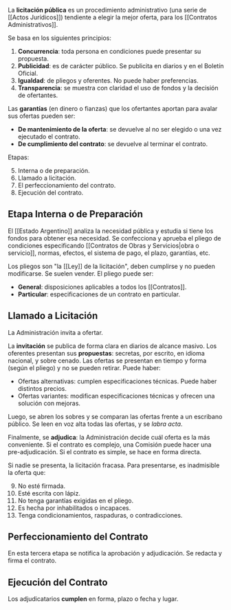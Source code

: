 La **licitación pública** es un procedimiento administrativo (una serie de [[Actos Jurídicos]]) tendiente a elegir la mejor oferta, para los [[Contratos Administrativos]].

Se basa en los siguientes principios:

1. **Concurrencia**: toda persona en condiciones puede presentar su propuesta.
2. **Publicidad**: es de carácter público. Se publicita en diarios y en el Boletín Oficial.
3. **Igualdad**: de pliegos y oferentes. No puede haber preferencias.
4. **Transparencia**: se muestra con claridad el uso de fondos y la decisión de ofertantes.

Las **garantías** (en dinero o fianzas) que los ofertantes aportan para avalar sus ofertas pueden ser:

- **De mantenimiento de la oferta**: se devuelve al no ser elegido o una vez ejecutado el contrato.
- **De cumplimiento del contrato**: se devuelve al terminar el contrato.

Etapas:

5. Interna o de preparación.
6. Llamado a licitación.
7. El perfeccionamiento del contrato.
8. Ejecución del contrato.

## Etapa Interna o de Preparación

El [[Estado Argentino]] analiza la necesidad pública y estudia si tiene los fondos para obtener esa necesidad. Se confecciona y aprueba el pliego de condiciones especificando [[Contratos de Obras y Servicios|obra o servicio]], normas, efectos, el sistema de pago, el plazo, garantías, etc.

Los pliegos son "la [[Ley]] de la licitación", deben cumplirse y no pueden modificarse. Se suelen vender. El pliego puede ser:

- **General**: disposiciones aplicables a todos los [[Contratos]].
- **Particular**: especificaciones de un contrato en particular.

## Llamado a Licitación

La Administración invita a ofertar.

La **invitación** se publica de forma clara en diarios de alcance masivo. Los oferentes presentan sus **propuestas**: secretas, por escrito, en idioma nacional, y sobre cenado. Las ofertas se presentan en tiempo y forma (según el pliego) y no se pueden retirar. Puede haber:

- Ofertas alternativas: cumplen especificaciones técnicas. Puede haber distintos precios.
- Ofertas variantes: modifican especificaciones técnicas y ofrecen una solución con mejoras.

Luego, se abren los sobres y se comparan las ofertas frente a un escribano público. Se leen en voz alta todas las ofertas, y se _labra acta_.

Finalmente, se **adjudica**: la Administración decide cuál oferta es la más conveniente. Si el contrato es complejo, una Comisión puede hacer una pre-adjudicación. Si el contrato es simple, se hace en forma directa.

Si nadie se presenta, la licitación fracasa. Para presentarse, es inadmisible la oferta que:

9. No esté firmada.
10. Esté escrita con lápiz.
11. No tenga garantías exigidas en el pliego.
12. Es hecha por inhabilitados o incapaces.
13. Tenga condicionamientos, raspaduras, o contradicciones.

## Perfeccionamiento del Contrato

En esta tercera etapa se notifica la aprobación y adjudicación. Se redacta y firma el contrato.

## Ejecución del Contrato

Los adjudicatarios **cumplen** en forma, plazo o fecha y lugar.
